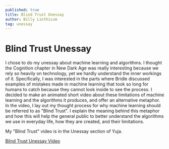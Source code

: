 ```yaml
---
published: true
title: Blind Trust Unessay
author: Billy Linthicum
tag: unessay
---
```

# Blind Trust Unessay

I chose to do my unessay about machine learning and algorithms. I thought the Cognition chapter in New Dark Age was really interesting because we rely so heavily on technology, yet we hardly understand the inner workings of it. Specifically, I was interested in the parts where Bridle discussed examples of mistakes made in machine learning that took so long for humans to catch because they cannot look inside to see the process. I decided to make an animated short video about these limitations of machine learning and the algorithms it produces, and offer an alternative metaphor. In the video, I lay out my thought process for why machine learning should be referred to as "Blind Trust". I explain the meaning behind this metaphor and how this will help the general public to better understand the algorithms we use in everyday life, how they are created, and their limitations.

My "Blind Trust" video is in the Unessay section of Yuja.

[Blind Trust Unessay Video](https://wlu.instructure.com/courses/2597/external_tools/76)
